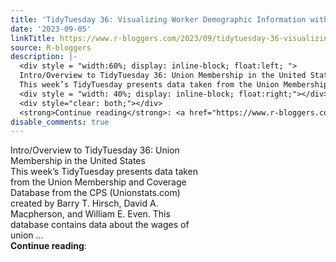 ```yaml
---
title: 'TidyTuesday 36: Visualizing Worker Demographic Information with Treemaps'
date: '2023-09-05'
linkTitle: https://www.r-bloggers.com/2023/09/tidytuesday-36-visualizing-worker-demographic-information-with-treemaps/
source: R-bloggers
description: |-
  <div style = "width:60%; display: inline-block; float:left; ">
  Intro/Overview to TidyTuesday 36: Union Membership in the United States<br />
  This week’s TidyTuesday presents data taken from the Union Membership and Coverage Database from the CPS (Unionstats.com) created by Barry T. Hirsch, David A. Macpherson, and William E. Even. This database contains data about the wages of union ...</div>
  <div style = "width: 40%; display: inline-block; float:right;"></div>
  <div style="clear: both;"></div>
  <strong>Continue reading</strong>: <a href="https://www.r-bloggers.com/2023/09/tidytuesday-36-visuali ...
disable_comments: true
---
```

<div style = "width:60%; display: inline-block; float:left; ">
Intro/Overview to TidyTuesday 36: Union Membership in the United States<br />
This week’s TidyTuesday presents data taken from the Union Membership and Coverage Database from the CPS (Unionstats.com) created by Barry T. Hirsch, David A. Macpherson, and William E. Even. This database contains data about the wages of union ...</div>
<div style = "width: 40%; display: inline-block; float:right;"></div>
<div style="clear: both;"></div>
<strong>Continue reading</strong>: <a href="https://www.r-bloggers.com/2023/09/tidytuesday-36-visuali ...